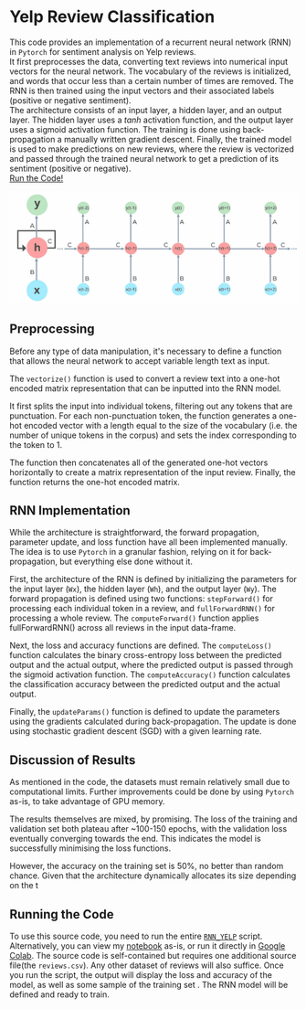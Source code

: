 # Yelp Review Classification

This code provides an implementation of a recurrent neural network (RNN) in `Pytorch` for sentiment analysis on Yelp reviews. <br>
It first preprocesses the data, converting text reviews into numerical input vectors for the neural network. The vocabulary of the reviews is initialized, and words that occur less than a certain number of times are removed. The RNN is then trained using the input vectors and their associated labels (positive or negative sentiment).<br>
The architecture consists of an input layer, a hidden layer, and an output layer. The hidden layer uses a $tanh$ activation function, and the output layer uses a sigmoid activation function. The training is done using back-propagation a manually written gradient descent. Finally, the trained model is used to make predictions on new reviews, where the review is vectorized and passed through the trained neural network to get a prediction of its sentiment (positive or negative).<br>
[Run the Code!](#running-the-code)

![rnn_cascade](rnn_cascade.gif)

## Preprocessing
Before any type of data manipulation, it's necessary to define a function that allows the neural network to accept variable length text as input.

The `vectorize()` function is used to convert a review text into a one-hot encoded matrix representation that can be inputted into the RNN model.

It first splits the input into individual tokens, filtering out any tokens that are punctuation. For each non-punctuation token, the function generates a one-hot encoded vector with a length equal to the size of the vocabulary (i.e. the number of unique tokens in the corpus) and sets the index corresponding to the token to 1.

The function then concatenates all of the generated one-hot vectors horizontally to create a matrix representation of the input review. Finally, the function returns the one-hot encoded matrix.

## RNN Implementation
While the architecture is straightforward, the forward propagation, parameter update, and loss function have all been implemented manually.<br>
The idea is to use `Pytorch` in a granular fashion, relying on it for back-propagation, but everything else done without it.

First, the architecture of the RNN is defined by initializing the parameters for the input layer (`Wx`), the hidden layer (`Wh`), and the output layer (`Wy`). The forward propagation is defined using two functions: `stepForward()` for processing each individual token in a review, and `fullForwardRNN()` for processing a whole review. The `computeForward()` function applies fullForwardRNN() across all reviews in the input data-frame.

Next, the loss and accuracy functions are defined. The `computeLoss()` function calculates the binary cross-entropy loss between the predicted output and the actual output, where the predicted output is passed through the sigmoid activation function. The `computeAccuracy()` function calculates the classification accuracy between the predicted output and the actual output.

Finally, the `updateParams()` function is defined to update the parameters using the gradients calculated during back-propagation. The update is done using stochastic gradient descent (SGD) with a given learning rate.

## Discussion of Results
As mentioned in the code, the datasets must remain relatively small due to computational limits. Further improvements could be done by using `Pytorch` as-is, to take advantage of GPU memory.

The results themselves are mixed, by promising. The loss of the training and validation set both plateau after ~100-150 epochs, with the validation loss eventually converging towards the end.
This indicates the model is successfully minimising the loss functions.

However, the accuracy on the training set is 50%, no better than random chance. Given that the architecture dynamically allocates its size depending on the t

## Running the Code
To use this source code, you need to run the entire [`RNN_YELP`](RNN_YELP.ipynb) script.
Alternatively, you can view my [notebook](RNN_YELP.ipynb) as-is, or run it directly in [Google Colab](https://colab.research.google.com/github/Alexis-Georganopoulos/Sentiment_Classifier/blob/main/RNN_YELP.ipynb).
The source code is self-contained but requires one additional source file(the `reviews.csv`). Any other dataset of reviews will also suffice.
 Once you run the script, the output will display the loss and accuracy of the model, as well as some sample of the training set . The RNN model will be defined and ready to train.
